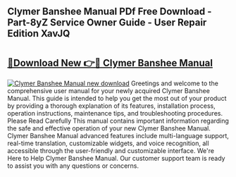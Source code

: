 ## Clymer Banshee Manual PDf Free Download - Part-8yZ Service Owner Guide - User Repair Edition XavJQ

# <h2><a href="http://bc29640.oget.top/?id=Clymer+Banshee+Manual">🔗Download New 👉🔴 Clymer Banshee Manual</a></h2>

[![Clymer Banshee Manual new download](https://i.imgur.com/5g1atiW.png)](http://bc29640.oget.top/?id=Clymer+Banshee+Manual)
Greetings and welcome to the comprehensive user manual for your newly acquired Clymer Banshee Manual. This guide is intended to help you get the most out of your product by providing a thorough explanation of its features, installation process, operation instructions, maintenance tips, and troubleshooting procedures. Please Read Carefully This manual contains important information regarding the safe and effective operation of your new Clymer Banshee Manual. Clymer Banshee Manual advanced features include multi-language support, real-time translation, customizable widgets, and voice recognition, all accessible through the user-friendly and customizable interface. We're Here to Help Clymer Banshee Manual. Our customer support team is ready to assist you with any questions or concerns.
